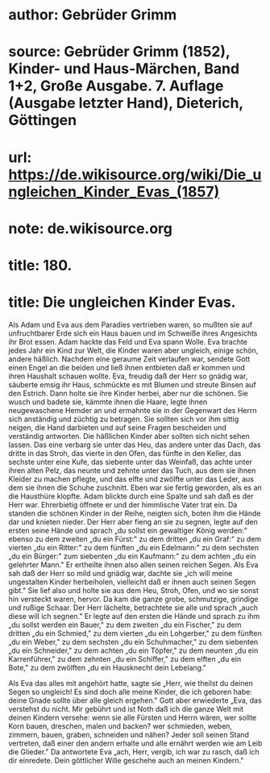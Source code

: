 # author: Gebrüder Grimm
# source: Gebrüder Grimm (1852), Kinder- und Haus-Märchen, Band 1+2, Große Ausgabe. 7. Auflage (Ausgabe letzter Hand), Dieterich, Göttingen
# url: https://de.wikisource.org/wiki/Die_ungleichen_Kinder_Evas_(1857)
# note: de.wikisource.org
# title: 180.

# title: Die ungleichen Kinder Evas.

Als Adam und Eva aus dem Paradies vertrieben waren, so mußten sie auf unfruchtbarer Erde sich ein Haus bauen und im Schweiße ihres Angesichts ihr Brot essen. Adam hackte das Feld und Eva spann Wolle. Eva brachte jedes Jahr ein Kind zur Welt, die Kinder waren aber ungleich, einige schön, andere häßlich. Nachdem eine geraume Zeit verlaufen war, sendete Gott einen Engel an die beiden und ließ ihnen entbieten daß er kommen und ihren Haushalt schauen wollte. Eva, freudig daß der Herr so gnädig war, säuberte emsig ihr Haus, schmückte es mit Blumen und streute Binsen auf den Estrich. Dann holte sie ihre Kinder herbei, aber nur die schönen. Sie wusch und badete sie, kämmte ihnen die Haare, legte ihnen neugewaschene Hemder an und ermahnte sie in der Gegenwart des Herrn sich anständig und züchtig zu betragen. Sie sollten sich vor ihm sittig neigen, die Hand darbieten und auf seine Fragen bescheiden und verständig antworten. Die häßlichen Kinder aber sollten sich nicht sehen lassen. Das eine verbarg sie unter das Heu, das andere unter das Dach, das dritte in das Stroh, das vierte in den Ofen, das fünfte in den Keller, das sechste unter eine Kufe, das siebente unter das Weinfaß, das achte unter ihren alten Pelz, das neunte und zehnte unter das Tuch, aus dem sie ihnen Kleider zu machen pflegte, und das elfte und zwölfte unter das Leder, aus dem sie ihnen die Schuhe zuschnitt. Eben war sie fertig geworden, als es an die  Hausthüre klopfte. Adam blickte durch eine Spalte und sah daß es der Herr war. Ehrerbietig öffnete er und der himmlische Vater trat ein. Da standen die schönen Kinder in der Reihe, neigten sich, boten ihm die Hände dar und knieten nieder. Der Herr aber fieng an sie zu segnen, legte auf den ersten seine Hände und sprach „du sollst ein gewaltiger König werden:" ebenso zu dem zweiten „du ein Fürst:" zu dem dritten „du ein Graf:" zu dem vierten „du ein Ritter:" zu dem fünften „du ein Edelmann:" zu dem sechsten „du ein Bürger:" zum siebenten „du ein Kaufmann:" zu dem achten „du ein gelehrter Mann." Er ertheilte ihnen also allen seinen reichen Segen. Als Eva sah daß der Herr so mild und gnädig war, dachte sie „ich will meine ungestalten Kinder herbeiholen, vielleicht daß er ihnen auch seinen Segen gibt." Sie lief also und holte sie aus dem Heu, Stroh, Ofen, und wo sie sonst hin versteckt waren, hervor. Da kam die ganze grobe, schmutzige, grindige und rußige Schaar. Der Herr lächelte, betrachtete sie alle und sprach „auch diese will ich segnen." Er legte auf den ersten die Hände und sprach zu ihm „du sollst werden ein Bauer," zu dem zweiten „du ein Fischer," zu dem dritten „du ein Schmied," zu dem vierten „du ein Lohgerber," zu dem fünften „du ein Weber," zu dem sechsten „du ein Schuhmacher," zu dem siebenten „du ein Schneider," zu dem achten „du ein Töpfer," zu dem neunten „du ein Karrenführer," zu dem zehnten „du ein Schiffer," zu dem elften „du ein Bote," zu dem zwölften „du ein Hausknecht dein Lebelang." 

Als Eva das alles mit angehört hatte, sagte sie „Herr, wie theilst du deinen Segen so ungleich! Es sind doch alle meine Kinder, die ich geboren habe: deine Gnade sollte über alle gleich ergehen." Gott aber erwiederte „Eva, das verstehst du nicht. Mir gebührt und ist Noth daß ich die ganze Welt mit deinen Kindern versehe: wenn sie alle Fürsten und Herrn wären, wer sollte Korn  bauen, dreschen, malen und backen? wer schmieden, weben, zimmern, bauen, graben, schneiden und nähen? Jeder soll seinen Stand vertreten, daß einer den andern erhalte und alle ernährt werden wie am Leib die Glieder." Da antwortete Eva „ach, Herr, vergib, ich war zu rasch, daß ich dir einredete. Dein göttlicher Wille geschehe auch an meinen Kindern." 


